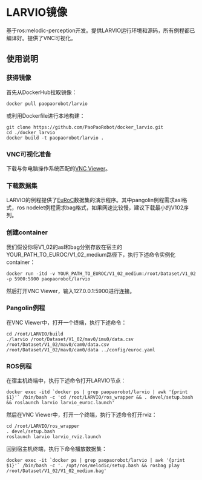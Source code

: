 # LARVIO镜像
基于ros:melodic-perception开发。提供LARVIO运行环境和源码，所有例程都已编译好。提供了VNC可视化。

## 使用说明
### 获得镜像
首先从DockerHub拉取镜像：
```
docker pull paopaorobot/larvio
```
或利用Dockerfile进行本地构建：
```
git clone https://github.com/PaoPaoRobot/docker_larvio.git
cd ./docker_larvio
docker build -t paopaorobot/larvio .
```
### VNC可视化准备
下载与你电脑操作系统匹配的[VNC Viewer](https://www.realvnc.com/en/connect/download/viewer/)。
### 下载数据集
LARVIO的例程提供了[EuRoC](https://projects.asl.ethz.ch/datasets/doku.php?id=kmavvisualinertialdatasets)数据集的演示程序。其中pangolin例程需求asl格式，ros nodelet例程需求bag格式，如果网速比较慢，建议下载最小的V102序列。
### 创建container
我们假设你将V1_02的asl和bag分别存放在宿主的YOUR_PATH_TO_EUROC/V1_02_medium路径下，执行下述命令实例化container：
```
docker run -itd -v YOUR_PATH_TO_EUROC/V1_02_medium:/root/Dataset/V1_02 -p 5900:5900 paopaorobot/larvio
```
然后打开VNC Viewer，输入127.0.0.1:5900进行连接。
### Pangolin例程
在VNC Viewer中，打开一个终端，执行下述命令：
```
cd /root/LARVIO/build
./larvio /root/Dataset/V1_02/mav0/imu0/data.csv /root/Dataset/V1_02/mav0/cam0/data.csv /root/Dataset/V1_02/mav0/cam0/data ../config/euroc.yaml
```
### ROS例程
在宿主机终端中，执行下述命令打开LARVIO节点：
```
docker exec -itd `docker ps | grep paopaorobot/larvio | awk '{print $1}'` /bin/bash -c 'cd /root/LARVIO/ros_wrapper && . devel/setup.bash && roslaunch larvio larvio_euroc.launch'
```
然后在VNC Viewer中，打开一个终端，执行下述命令打开rviz：
```
cd /root/LARVIO/ros_wrapper
. devel/setup.bash
roslaunch larvio larvio_rviz.launch
```
回到宿主机终端，执行下命令播放数据集：
```
docker exec -it `docker ps | grep paopaorobot/larvio | awk '{print $1}'` /bin/bash -c '. /opt/ros/melodic/setup.bash && rosbag play /root/Dataset/V1_02/V1_02_medium.bag'
```
